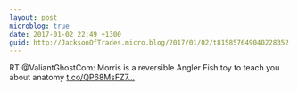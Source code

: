 ```yaml
---
layout: post
microblog: true
date: 2017-01-02 22:49 +1300
guid: http://JacksonOfTrades.micro.blog/2017/01/02/t815857649040228352.html
---
```

RT @ValiantGhostCom: Morris is a reversible Angler Fish toy to teach you about anatomy [t.co/QP68MsFZ7...](https://t.co/QP68MsFZ7y)
